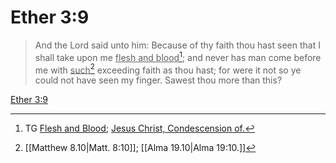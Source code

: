 # Ether 3:9

> And the Lord said unto him: Because of thy faith thou hast seen that I shall take upon me <u>flesh and blood</u>[^a]; and never has man come before me with <u>such</u>[^b] exceeding faith as thou hast; for were it not so ye could not have seen my finger. Sawest thou more than this?

[Ether 3:9](https://www.churchofjesuschrist.org/study/scriptures/bofm/ether/3?lang=eng&id=p9#p9)


[^a]: TG [Flesh and Blood](https://www.churchofjesuschrist.org/study/scriptures/tg/flesh-and-blood?lang=eng); [Jesus Christ, Condescension of.](https://www.churchofjesuschrist.org/study/scriptures/tg/jesus-christ-condescension-of?lang=eng)
[^b]: [[Matthew 8.10|Matt. 8:10]]; [[Alma 19.10|Alma 19:10.]]
